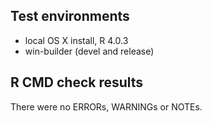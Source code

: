 ## Test environments
* local OS X install, R 4.0.3
* win-builder (devel and release)

## R CMD check results
There were no ERRORs, WARNINGs or NOTEs. 

